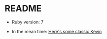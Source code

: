 # README

* Ruby version: 7

* In the mean time: [Here's some classic Kevin](https://media3.giphy.com/media/DMNPDvtGTD9WLK2Xxa/giphy.gif?cid=790b76111712f25810d6be19bbf94a0186902a9e83630629&rid=giphy.gif&ct=g)
